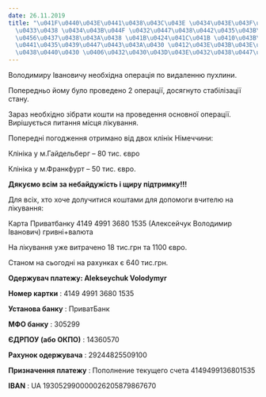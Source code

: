 ```yaml
---
date: 26.11.2019
title: "\u041F\u0440\u043E\u0441\u0438\u043C\u043E \u0434\u043E\u043F\u043E\u043C\u043E\
  \u0433\u0438 \u0434\u043B\u044F \u0432\u0447\u0438\u0442\u0435\u043B\u044F \u0444\
  \u0456\u0437\u0438\u043A\u0438 \u041B\u0424\u041C\u041B \u0410\u043B\u0435\u043A\
  \u0441\u0435\u0439\u0447\u0443\u043A\u0430 \u0412\u043E\u043B\u043E\u0434\u0438\u043C\
  \u0438\u0440\u0430 \u0406\u0432\u0430\u043D\u043E\u0432\u0438\u0447\u0430!!!"
---
```

Володимиру Івановичу необхідна операція по видаленню пухлини.

Попередньо йому було проведено 2 операції, досягнуто стабілізації стану.

Зараз необхідно зібрати кошти на проведення основної операції. Вирішується питання місця лікування.

Попередні погодження отримано від двох клінік Німеччини:

Клініка у м.Гайдельберг – 80 тис. євро

Клініка у м.Франкфурт – 50 тис. євро.

**Дякуємо всім за небайдужість і щиру підтримку!!!**

Для всіх, хто хоче долучитися коштами для допомоги вчителю на лікування:

Карта Приватбанку 4149 4991 3680 1535 (Алексейчук Володимир Іванович) гривні+валюта

На лікування уже витрачено 18 тис.грн та 1100 євро.

Станом на сьогодні на рахунках є 640 тис.грн.

**Одержувач платежу: Alekseychuk Volodymyr**

**Номер картки**
: 4149 4991 3680 1535

**Установа банку**
: ПриватБанк

**МФО банку**
: 305299

**ЄДРПОУ (або ОКПО)**
: 14360570

**Рахунок одержувача**
: 29244825509100

**Призначення платежу**
: Пополнение текущего счета 4149499136801535

**IBAN**
: UA 193052990000026205879867670